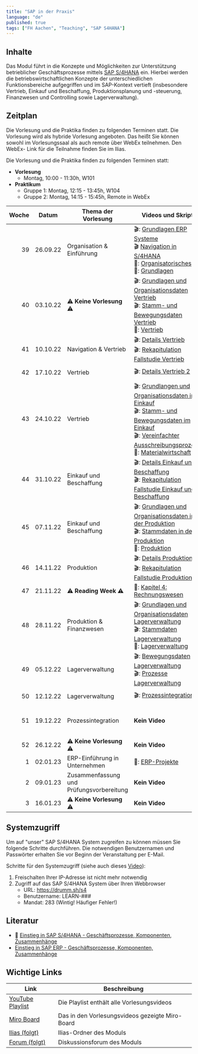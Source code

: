 ```yaml
---
title: "SAP in der Praxis"
language: "de"
published: true
tags: ["FH Aachen", "Teaching", "SAP S4HANA"]
---
```


## Inhalte

Das Modul führt in die Konzepte und Möglichkeiten zur Unterstützung
betrieblicher Geschäftsprozesse mittels
[SAP S/4HANA](https://www.sap.com/products/s4hana-erp.html) ein.
Hierbei werden die betriebswirtschaftlichen Konzepte der unterschiedlichen
Funktionsbereiche aufgegriffen und im SAP-Kontext vertieft
(insbesondere Vertrieb, Einkauf und Beschaffung,
Produktionsplanung und -steuerung, Finanzwesen und Controlling sowie Lagerverwaltung).

## Zeitplan

Die Vorlesung und die Praktika finden zu folgenden Terminen statt. Die Vorlesung
wird als hybride Vorlesung angeboten. Das heißt Sie können sowohl im
Vorlesungssaal als auch remote über WebEx teilnehmen. Den WebEx-
Link für die Teilnahme finden Sie im Ilias.

Die Vorlesung und die Praktika finden zu folgenden Terminen statt:

- **Vorlesung**
  - Montag, 10:00 - 11:30h, W101
- **Praktikum**
  - Gruppe 1: Montag, 12:15 - 13:45h, W104
  - Gruppe 2: Montag, 14:15 - 15:45h, Remote in WebEx

| Woche | Datum    | Thema der Vorlesung                      | Videos und Skript                                                                                                                                                                                                                                                                                                    | Praktikumsaufgabe                                                                                                                                                                                                                              |
| ----: | -------- | ---------------------------------------- | -------------------------------------------------------------------------------------------------------------------------------------------------------------------------------------------------------------------------------------------------------------------------------------------------------------------- | ---------------------------------------------------------------------------------------------------------------------------------------------------------------------------------------------------------------------------------------------- |
|    39 | 26.09.22 | Organisation & Einführung                | 🎬: [Grundlagen ERP Systeme](https://youtu.be/UC1czfAo_NM) <br/> 🎬 [Navigation in S/4HANA](https://youtu.be/Hf0zsjag7e8) <br/>📕: [Organisatorisches](bis/01_orga.pdf)<br/>📕: [Grundlagen](bis/02_grundlagen.pdf)                                                                                                  | ✅: [Fallstudie Navigation](bis/02_navigation.pdf) <br/> 📗: [Global Bike Story](bis/global_bike_story.pdf) <br/>⁉️: [Quiz ERP-Systeme](https://quizizz.com/join?gc=06633838) <br/>⁉️: [Quiz Navigation](https://quizizz.com/join?gc=57063790) |
|    40 | 03.10.22 | ⚠️ **Keine Vorlesung** ⚠️                | 🎬: [Grundlagen und Organisationsdaten Vertrieb](https://youtu.be/kKLhCDz-0O0) <br/>🎬: [Stamm- und Bewegungsdaten Vertrieb](https://youtu.be/qyHaVjo5aag)<br/> 📕: [Vertrieb](bis/03_vertrieb.pdf)                                                                                                                  | ✅: [Fallstudie Vertrieb](bis/case_study_sd.pdf) <br>⁉️: [Quiz](https://quizizz.com/join?gc=07977326)                                                                                                                                          |
|    41 | 10.10.22 | Navigation & Vertrieb                    | 🎬: [Details Vertrieb](https://youtu.be/gQ42MlvmK2Y) <br/> 🎬: [Rekapitulation Fallstudie Vertrieb](https://youtu.be/8T-lNb6DNqo)                                                                                                                                                                                    | ✅: [Praxisfall Vertrieb 1](bis/praxisfall_sd1.pdf)<br/> ⁉️: [Quiz](https://quizizz.com/join?gc=24126430)                                                                                                                                      |
|    42 | 17.10.22 | Vertrieb                                 | 🎬: [Details Vertrieb 2](https://youtu.be/9CmiR8WV1V0)                                                                                                                                                                                                                                                               | ✅: [Praxisfall Vertrieb 2](bis/praxisfall_sd2.pdf)                                                                                                                                                                                            |
|    43 | 24.10.22 | Vertrieb                                 | 🎬: [Grundlangen und Organisationsdaten im Einkauf](https://youtu.be/-BBgqO-JAwI)<br/>🎬: [Stamm- und Bewegungsdaten im Einkauf](https://youtu.be/5XBIjopvC08)</br>🎬: [Vereinfachter Ausschreibungsprozess](https://youtu.be/UQPu0Srbsow)</br>📕: [Materialwirtschaft](sap_in_der_praxis/04_materialwirtschaft.pdf) | ✅: [Fallstudie Einkauf und Beschaffung](sap_in_der_praxis/case_study_mm.pdf)                                                                                                                                                                  |
|    44 | 31.10.22 | Einkauf und Beschaffung                  | 🎬: [Details Einkauf und Beschaffung](https://youtu.be/LWo21SR3mms) <br/> 🎬: [Rekapitulation Fallstudie Einkauf und Beschaffung](https://youtu.be/zXCaHlW06Tk)                                                                                                                                                      | ✅: [Praxisfall Einkauf und Beschaffung](bis/praxisfall_beschaffung.pdf) <br/> ⁉️: [Quiz](https://quizizz.com/join?gc=63430977)                                                                                                                |
|    45 | 07.11.22 | Einkauf und Beschaffung                  | 🎬: [Grundlagen und Organisationsdaten in der Produktion](https://youtu.be/aizQCCbfL10) <br/> 🎬: [Stammdaten in der Produktion](https://youtu.be/F7L6891WXPY) <br/>📕: [Produktion](bis/05_produktion.pdf)                                                                                                          | ✅: [Fallstudie Produktion](sap_in_der_praxis/case_study_pp.pdf)                                                                                                                                                                               |
|    46 | 14.11.22 | Produktion                               | 🎬: [Details Produktion](https://youtu.be/0dgUvE5MghI)<br/> 🎬: [Rekapitulation Fallstudie Produktion](https://youtu.be/_1Snnqouh7k)                                                                                                                                                                                 | ✅: [Praxisfall PP](bis/praxisfall_pp.pdf) <br/> ⁉️: [Quiz](https://quizizz.com/join?gc=62081873)                                                                                                                                              |
|    47 | 21.11.22 | ⚠️ **Reading Week** ⚠️                   | 📕: [Kapitel 4: Rechnungswesen](https://ebookcentral.proquest.com/lib/aachen/detail.action?docID=6383035)                                                                                                                                                                                                            | ✅: [Fallstudie FI ](bis/case_study_fi_ap.pdf)<br/> ✅: [Fallstudie CO ](bis/case_study_co_cca.pdf)                                                                                                                                            |
|    48 | 28.11.22 | Produktion & Finanzwesen                 | 🎬: [Grundlagen und Organisationsdaten Lagerverwaltung](https://youtu.be/LOZhRZLwIIM) <br/> 🎬: [Stammdaten Lagerverwaltung](https://youtu.be/DJznOxenWSk) </br>📕: [Lagerverwaltung](bis/07_lagerverwaltung.pdf)                                                                                                    | ✅: [Fallstudie Lagerverwaltung](bis/case_study_wm_i.pdf)                                                                                                                                                                                      |
|    49 | 05.12.22 | Lagerverwaltung                          | 🎬: [Bewegungsdaten Lagerverwaltung](https://youtu.be/zswJgzK785A) <br/> 🎬: [Prozesse Lagerverwaltung](https://youtu.be/cbF9aSarf7I)                                                                                                                                                                                | ✅: [Praxisfall Lagerverwaltung](bis/praxisfall_wm1.pdf) <br/> ⁉️: [Quiz](https://quizizz.com/join?gc=44918129)                                                                                                                                |
|    50 | 12.12.22 | Lagerverwaltung                          | 🎬: [Prozessintegration](https://youtu.be/PGIJz-mIL2s)                                                                                                                                                                                                                                                               | ✅: [Praxisfall Prozessintegration](bis/praxisfall_process_integration.pdf)                                                                                                                                                                    |
|    51 | 19.12.22 | Prozessintegration                       | **Kein Video**                                                                                                                                                                                                                                                                                                       | ✅: Zusätzlichen Praktikum zum [Praxisfall Prozessintegration](bis/praxisfall_process_integration.pdf)                                                                                                                                         |
|    52 | 26.12.22 | ⚠️ **Keine Vorlesung** ⚠️                | **Kein Video**                                                                                                                                                                                                                                                                                                       |                                                                                                                                                                                                                                                |
|     1 | 02.01.23 | ERP-Einführung in Unternehmen            | 📕: [ERP-Projekte](bis/08_erp_projects.pdf)                                                                                                                                                                                                                                                                          | **Kein Praktikum**                                                                                                                                                                                                                             |
|     2 | 09.01.23 | Zusammenfassung und Prüfungsvorbereitung | **Kein Video**                                                                                                                                                                                                                                                                                                       | **Kein Praktikum**                                                                                                                                                                                                                             |
|     3 | 16.01.23 | ⚠️ **Keine Vorlesung** ⚠️                | **Kein Video**                                                                                                                                                                                                                                                                                                       | **Kein Praktikum**                                                                                                                                                                                                                             |

## Systemzugriff

Um auf "unser" SAP S/4HANA System zugreifen zu können müssen Sie folgende Schritte
durchführen. Die notwendigen Benutzernamen und Passwörter erhalten Sie vor
Beginn der Veranstaltung per E-Mail.

Schritte für den Systemzugriff (siehe auch dieses [Video](https://youtu.be/kibeQuMlYKQ)):

1. Freischalten Ihrer IP-Adresse ist nicht mehr notwendig
2. Zugriff auf das SAP S/4HANA System über Ihren Webbrowser
   - URL: https://drumm.sh/s4
   - Benutzername: LEARN-###
   - Mandat: 283 (Wintig! Häufiger Fehler!)

## Literatur

- 🚨 [Einstieg in SAP S/4HANA - Geschäftsprozesse, Komponenten, Zusammenhänge](https://www.rheinwerk-verlag.de/einstieg-in-sap-s4hana/)
- [Einstieg in SAP ERP - Geschäftsprozesse, Komponenten, Zusammenhänge](https://www.rheinwerk-verlag.de/einstieg-in-sap-erp-geschaeftsprozesse-komponenten-zusammenhaenge-erklaert-am-beispielunternehmen-global-bike/)

## Wichtige Links

| Link                                                   | Beschreibung                                    |
| ------------------------------------------------------ | ----------------------------------------------- |
| [YouTube Playlist](https://drumm.sh/yt/sap)            | Die Playlist enthält alle Vorlesungsvideos      |
| [Miro Board](https://miro.com/app/board/o9J_lvLhjsk=/) | Das in den Vorlesungsvideos gezeigte Miro-Board |
| [Ilias (folgt)]()                                      | Ilias-Ordner des Moduls                         |
| [Forum (folgt)]()                                      | Diskussionsforum des Moduls                     |
